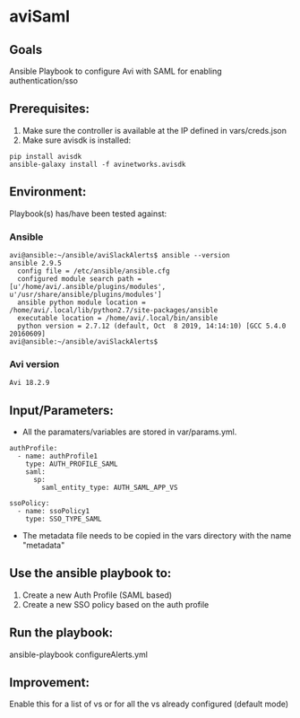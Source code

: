 # aviSaml

## Goals
Ansible Playbook to configure Avi with SAML for enabling authentication/sso

## Prerequisites:
1. Make sure the controller is available at the IP defined in vars/creds.json
2. Make sure avisdk is installed:
```
pip install avisdk
ansible-galaxy install -f avinetworks.avisdk
```

## Environment:
Playbook(s) has/have been tested against:

### Ansible

```
avi@ansible:~/ansible/aviSlackAlerts$ ansible --version
ansible 2.9.5
  config file = /etc/ansible/ansible.cfg
  configured module search path = [u'/home/avi/.ansible/plugins/modules', u'/usr/share/ansible/plugins/modules']
  ansible python module location = /home/avi/.local/lib/python2.7/site-packages/ansible
  executable location = /home/avi/.local/bin/ansible
  python version = 2.7.12 (default, Oct  8 2019, 14:14:10) [GCC 5.4.0 20160609]
avi@ansible:~/ansible/aviSlackAlerts$
```

### Avi version

```
Avi 18.2.9
```

## Input/Parameters:

- All the paramaters/variables are stored in var/params.yml.
```
authProfile:
  - name: authProfile1
    type: AUTH_PROFILE_SAML
    saml:
      sp:
        saml_entity_type: AUTH_SAML_APP_VS

ssoPolicy:
  - name: ssoPolicy1
    type: SSO_TYPE_SAML
```

- The metadata file needs to be copied in the vars directory with the name "metadata"

## Use the ansible playbook to:
1. Create a new Auth Profile (SAML based)
2. Create a new SSO policy based on the auth profile

## Run the playbook:
ansible-playbook configureAlerts.yml

## Improvement:
Enable this for a list of vs or for all the vs already configured (default mode)

